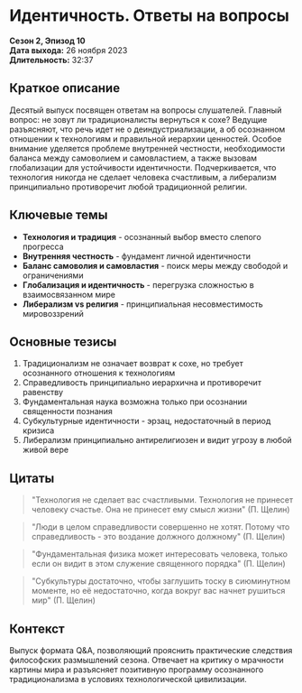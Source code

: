 # Идентичность. Ответы на вопросы
**Сезон 2, Эпизод 10**  
**Дата выхода:** 26 ноября 2023  
**Длительность:** 32:37

## Краткое описание

Десятый выпуск посвящен ответам на вопросы слушателей. Главный вопрос: не зовут ли традиционалисты вернуться к сохе? Ведущие разъясняют, что речь идет не о деиндустриализации, а об осознанном отношении к технологиям и правильной иерархии ценностей. Особое внимание уделяется проблеме внутренней честности, необходимости баланса между самоволием и самовластием, а также вызовам глобализации для устойчивости идентичности. Подчеркивается, что технология никогда не сделает человека счастливым, а либерализм принципиально противоречит любой традиционной религии.

## Ключевые темы

- **Технология и традиция** - осознанный выбор вместо слепого прогресса
- **Внутренняя честность** - фундамент личной идентичности
- **Баланс самоволия и самовластия** - поиск меры между свободой и ограничениями
- **Глобализация и идентичность** - перегрузка сложностью в взаимосвязанном мире
- **Либерализм vs религия** - принципиальная несовместимость мировоззрений

## Основные тезисы

1. Традиционализм не означает возврат к сохе, но требует осознанного отношения к технологиям
2. Справедливость принципиально иерархична и противоречит равенству
3. Фундаментальная наука возможна только при осознании священности познания
4. Субкультурные идентичности - эрзац, недостаточный в период кризиса
5. Либерализм принципиально антирелигиозен и видит угрозу в любой живой вере

## Цитаты

> "Технология не сделает вас счастливыми. Технология не принесет человеку счастье. Она не принесет ему смысл жизни" (П. Щелин)

> "Люди в целом справедливости совершенно не хотят. Потому что справедливость - это воздание должного должному" (П. Щелин)

> "Фундаментальная физика может интересовать человека, только если он видит в этом служение священного порядка" (П. Щелин)

> "Субкультуры достаточно, чтобы заглушить тоску в сиюминутном моменте, но её недостаточно, когда вокруг вас начнет рушиться мир" (П. Щелин)

## Контекст

Выпуск формата Q&A, позволяющий прояснить практические следствия философских размышлений сезона. Отвечает на критику о мрачности картины мира и разъясняет позитивную программу осознанного традиционализма в условиях технологической цивилизации.